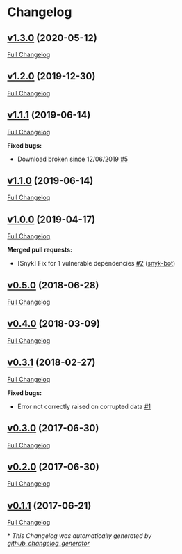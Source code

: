 # Changelog

## [v1.3.0](https://github.com/weacast/weacast-gfs/tree/v1.3.0) (2020-05-12)

[Full Changelog](https://github.com/weacast/weacast-gfs/compare/v1.2.0...v1.3.0)

## [v1.2.0](https://github.com/weacast/weacast-gfs/tree/v1.2.0) (2019-12-30)

[Full Changelog](https://github.com/weacast/weacast-gfs/compare/v1.1.1...v1.2.0)

## [v1.1.1](https://github.com/weacast/weacast-gfs/tree/v1.1.1) (2019-06-14)

[Full Changelog](https://github.com/weacast/weacast-gfs/compare/v1.1.0...v1.1.1)

**Fixed bugs:**

- Download broken since 12/06/2019 [\#5](https://github.com/weacast/weacast-gfs/issues/5)

## [v1.1.0](https://github.com/weacast/weacast-gfs/tree/v1.1.0) (2019-06-14)

[Full Changelog](https://github.com/weacast/weacast-gfs/compare/v1.0.0...v1.1.0)

## [v1.0.0](https://github.com/weacast/weacast-gfs/tree/v1.0.0) (2019-04-17)

[Full Changelog](https://github.com/weacast/weacast-gfs/compare/v0.5.0...v1.0.0)

**Merged pull requests:**

- \[Snyk\] Fix for 1 vulnerable dependencies [\#2](https://github.com/weacast/weacast-gfs/pull/2) ([snyk-bot](https://github.com/snyk-bot))

## [v0.5.0](https://github.com/weacast/weacast-gfs/tree/v0.5.0) (2018-06-28)

[Full Changelog](https://github.com/weacast/weacast-gfs/compare/v0.4.0...v0.5.0)

## [v0.4.0](https://github.com/weacast/weacast-gfs/tree/v0.4.0) (2018-03-09)

[Full Changelog](https://github.com/weacast/weacast-gfs/compare/v0.3.1...v0.4.0)

## [v0.3.1](https://github.com/weacast/weacast-gfs/tree/v0.3.1) (2018-02-27)

[Full Changelog](https://github.com/weacast/weacast-gfs/compare/v0.3.0...v0.3.1)

**Fixed bugs:**

- Error not correctly raised on corrupted data [\#1](https://github.com/weacast/weacast-gfs/issues/1)

## [v0.3.0](https://github.com/weacast/weacast-gfs/tree/v0.3.0) (2017-06-30)

[Full Changelog](https://github.com/weacast/weacast-gfs/compare/v0.2.0...v0.3.0)

## [v0.2.0](https://github.com/weacast/weacast-gfs/tree/v0.2.0) (2017-06-30)

[Full Changelog](https://github.com/weacast/weacast-gfs/compare/v0.1.1...v0.2.0)

## [v0.1.1](https://github.com/weacast/weacast-gfs/tree/v0.1.1) (2017-06-21)

[Full Changelog](https://github.com/weacast/weacast-gfs/compare/4a0a5c50917a53f8fcab5cccd185c2250d7919b0...v0.1.1)



\* *This Changelog was automatically generated by [github_changelog_generator](https://github.com/skywinder/Github-Changelog-Generator)*
